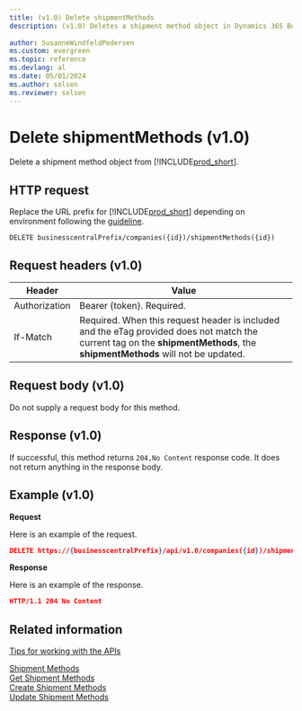```yaml
---
title: (v1.0) Delete shipmentMethods
description: (v1.0) Deletes a shipment method object in Dynamics 365 Business Central.
 
author: SusanneWindfeldPedersen
ms.custom: evergreen
ms.topic: reference
ms.devlang: al
ms.date: 05/01/2024
ms.author: solsen
ms.reviewer: solsen
---
```


# Delete shipmentMethods (v1.0)
Delete a shipment method object from [!INCLUDE[prod_short](../../../includes/prod_short.md)].

## HTTP request
Replace the URL prefix for [!INCLUDE[prod_short](../../../includes/prod_short.md)] depending on environment following the [guideline](../../v1.0/endpoints-apis-for-dynamics.md).
```
DELETE businesscentralPrefix/companies({id})/shipmentMethods({id})
```

## Request headers (v1.0)

|Header|Value|
|------|-----|
|Authorization  |Bearer {token}. Required. |
|If-Match       |Required. When this request header is included and the eTag provided does not match the current tag on the **shipmentMethods**, the **shipmentMethods** will not be updated. |

## Request body (v1.0)
Do not supply a request body for this method.

## Response (v1.0)
If successful, this method returns ```204,No Content``` response code. It does not return anything in the response body.

## Example (v1.0)

**Request**

Here is an example of the request.

```json
DELETE https://{businesscentralPrefix}/api/v1.0/companies({id})/shipmentMethods({id})
```

**Response** 

Here is an example of the response. 

```json
HTTP/1.1 204 No Content
```

## Related information
[Tips for working with the APIs](../../../developer/devenv-connect-apps-tips.md)  

[Shipment Methods](../resources/dynamics_shipmentmethods.md)  
[Get Shipment Methods](../api/dynamics_shipmentmethods_get.md)  
[Create Shipment Methods](../api/dynamics_create_shipmentmethods.md)  
[Update Shipment Methods](../api/dynamics_shipmentmethods_update.md)  